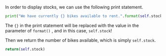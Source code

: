 <!--title={Display stock}-->

<!--badges={Python:30}-->

<!--concepts={Class Variable, Class Method}-->

In order to display stocks, we can use the following print statement.

```python
print("We have currently {} bikes available to rent.".format(self.stock))
```

The `{}` in the print statement will be replaced with the value in the parameter of `format()` , and in this case, `self.stock`!

Then we return the number of bikes available, which is simply  `self.stock`.

```python
return(self.stock)
```

